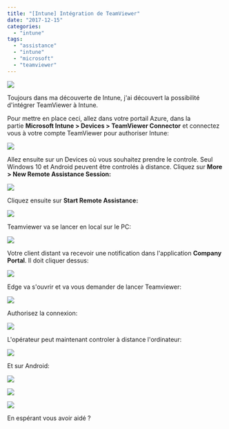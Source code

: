 ```yaml
---
title: "[Intune] Intégration de TeamViewer"
date: "2017-12-15"
categories: 
  - "intune"
tags: 
  - "assistance"
  - "intune"
  - "microsoft"
  - "teamviewer"
---
```


![](https://cloudyjourney.fr/wp-content/uploads/2018/01/3005.pastedimage1513177145769v1-300x61.png)

Toujours dans ma découverte de Intune, j'ai découvert la possibilité d'intégrer TeamViewer à Intune.

Pour mettre en place ceci, allez dans votre portail Azure, dans la partie **Microsoft Intune > Devices > TeamViewer Connector** et connectez vous à votre compte TeamViewer pour authoriser Intune:

[![](https://cloudyjourney.fr/wp-content/uploads/2018/01/6710.pastedimage1513177270893v2.png)](https://cloudyjourney.fr/wp-content/uploads/2018/01/6710.pastedimage1513177270893v2.png)

Allez ensuite sur un Devices où vous souhaitez prendre le controle. Seul Windows 10 et Android peuvent être controlés à distance. Cliquez sur **More > New Remote Assistance Session:**

[![](https://cloudyjourney.fr/wp-content/uploads/2018/01/6710.pastedimage1513177286889v3.png)](https://cloudyjourney.fr/wp-content/uploads/2018/01/6710.pastedimage1513177286889v3.png)

Cliquez ensuite sur **Start Remote Assistance:**

[![](https://cloudyjourney.fr/wp-content/uploads/2018/01/4162.pastedimage1513177350808v4.png)](https://cloudyjourney.fr/wp-content/uploads/2018/01/4162.pastedimage1513177350808v4.png)

Teamviewer va se lancer en local sur le PC:

[![](https://cloudyjourney.fr/wp-content/uploads/2018/01/4162.pastedimage1513177374223v5.png)](https://cloudyjourney.fr/wp-content/uploads/2018/01/4162.pastedimage1513177374223v5.png)

Votre client distant va recevoir une notification dans l'application **Company Portal**. Il doit cliquer dessus:

[![](https://cloudyjourney.fr/wp-content/uploads/2018/01/8875.pastedimage1513177403943v6.png)](https://cloudyjourney.fr/wp-content/uploads/2018/01/8875.pastedimage1513177403943v6.png)

Edge va s'ouvrir et va vous demander de lancer Teamviewer:

[![](https://cloudyjourney.fr/wp-content/uploads/2018/01/2500.pastedimage1513177422317v7.png)](https://cloudyjourney.fr/wp-content/uploads/2018/01/2500.pastedimage1513177422317v7.png)

Authorisez la connexion:

![](https://cloudyjourney.fr/wp-content/uploads/2018/01/2500.pastedimage1513177440131v8.png)

L'opérateur peut maintenant controler à distance l'ordinateur:

[![](https://cloudyjourney.fr/wp-content/uploads/2018/01/0842.pastedimage1513177462201v9.png)](https://cloudyjourney.fr/wp-content/uploads/2018/01/0842.pastedimage1513177462201v9.png)

Et sur Android:

[![](https://cloudyjourney.fr/wp-content/uploads/2018/01/0842.pastedimage1513177763065v10.png)](https://cloudyjourney.fr/wp-content/uploads/2018/01/0842.pastedimage1513177763065v10.png)

[![](https://cloudyjourney.fr/wp-content/uploads/2018/01/4666.pastedimage1513177770519v11.png)](https://cloudyjourney.fr/wp-content/uploads/2018/01/4666.pastedimage1513177770519v11.png)

[![](https://cloudyjourney.fr/wp-content/uploads/2018/01/4666.pastedimage1513177779266v12.png)](https://cloudyjourney.fr/wp-content/uploads/2018/01/4666.pastedimage1513177779266v12.png)

En espérant vous avoir aidé ?

